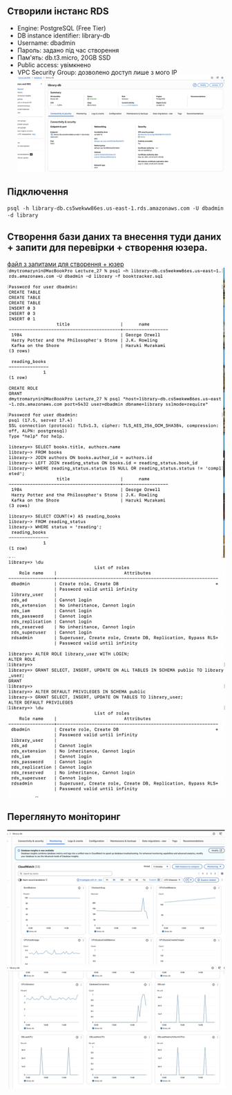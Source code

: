 ## Створили інстанс RDS

- Engine: PostgreSQL (Free Tier)
- DB instance identifier: library-db
- Username: dbadmin
- Пароль: задано під час створення
- Пам'ять: db.t3.micro, 20GB SSD
- Public access: увімкнено
- VPC Security Group: дозволено доступ лише з мого IP
![демонстрація](1.jpg)

## Підключення 

```
psql -h library-db.cs5wekww86es.us-east-1.rds.amazonaws.com -U dbadmin -d library
```

## Створення бази даних та внесення туди даних + запити для перевірки + створення юзера.

[файл з запитами для створення + юзер](booktracker.jpg)
![перевірка та надання доступів](2.jpg)
![перевірка та надання доступів](3.jpg)

## Переглянуто моніторинг

![переглянуто моніторинг](4.jpg)
![переглянуто моніторинг](5.jpg)